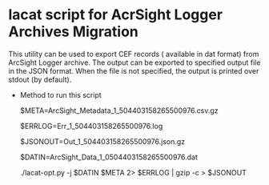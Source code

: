 # lacat script for AcrSight Logger Archives Migration

This utility can be used to export CEF records ( available in dat format) from ArcSight Logger archive. The output can be exported to specified output file in the JSON format. When the file is not specified, the output is printed over stdout (by default).


- Method to run this script

    $META=ArcSight_Metadata_1_504403158265500976.csv.gz

    $ERRLOG=Err_1_504403158265500976.log

    $JSONOUT=Out_1_504403158265500976.json.gz
    
    $DATIN=ArcSight_Data_1_0504403158265500976.dat

    ./lacat-opt.py -j $DATIN $META  2> $ERRLOG | gzip -c > $JSONOUT
